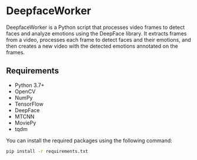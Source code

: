 # DeepfaceWorker

DeepfaceWorker is a Python script that processes video frames to detect faces and analyze emotions using the DeepFace library. It extracts frames from a video, processes each frame to detect faces and their emotions, and then creates a new video with the detected emotions annotated on the frames.

## Requirements

- Python 3.7+
- OpenCV
- NumPy
- TensorFlow
- DeepFace
- MTCNN
- MoviePy
- tqdm

You can install the required packages using the following command:

```bash
pip install -r requirements.txt